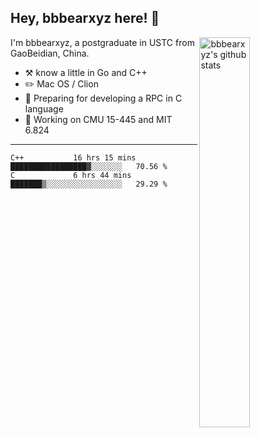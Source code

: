 ## Hey, bbbearxyz here! :wave:

<img align="right" alt="bbbearxyz's github stats" width="40%" src="https://github-readme-stats.vercel.app/api?username=bbbearxyz&show_icons=true">

I'm bbbearxyz, a postgraduate in USTC from GaoBeidian, China.

-   :hammer_and_pick:    know a little in Go and C++
-   :pencil2: Mac OS / Clion
-   :seedling: Preparing for developing a RPC in C language 
-   :thinking: Working on CMU 15-445 and MIT 6.824
---
<!--START_SECTION:waka-->
```text
C++           16 hrs 15 mins  █████████████████▓░░░░░░░   70.56 % 
C             6 hrs 44 mins   ███████▒░░░░░░░░░░░░░░░░░   29.29 % 
```
<!--END_SECTION:waka-->
